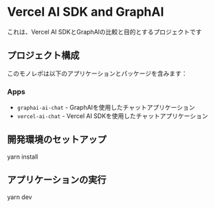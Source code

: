 # Vercel AI SDK and GraphAI

これは、Vercel AI SDKとGraphAIの比較と目的とするプロジェクトです

## プロジェクト構成

このモノレポは以下のアプリケーションとパッケージを含みます：

### Apps
- `graphai-ai-chat` - GraphAIを使用したチャットアプリケーション
- `vercel-ai-chat` - Vercel AI SDKを使用したチャットアプリケーション

## 開発環境のセットアップ
yarn install

## アプリケーションの実行
yarn dev

